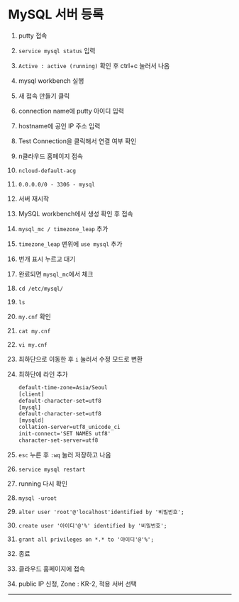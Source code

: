 # MySQL 서버 등록

1. putty 접속
2. `service mysql status` 입력
3. `Active : active (running)` 확인 후 ctrl+c 눌러서 나옴
4. mysql workbench 실행
5. 새 접속 만들기 클릭
6. connection name에 putty 아이디 입력
7. hostname에 공인 IP 주소 입력
8. Test Connection을 클릭해서 연결 여부 확인
9. n클라우드 홈페이지 접속
10. `ncloud-default-acg`
11. `0.0.0.0/0 - 3306 - mysql`
12. 서버 재시작
13. MySQL workbench에서 생성 확인 후 접속
14. `mysql_mc / timezone_leap` 추가
15. `timezone_leap` 맨위에 `use mysql` 추가
16. 번개 표시 누르고 대기
17. 완료되면 `mysql_mc`에서 체크
18. `cd /etc/mysql/`
19. `ls`
20. `my.cnf` 확인
21. `cat my.cnf`
22. `vi my.cnf`
23. 최하단으로 이동한 후 `i` 눌러서 수정 모드로 변환
24. 최하단에 라인 추가
    
    ```html
    default-time-zone=Asia/Seoul
    [client]
    default-character-set=utf8
    [mysql]
    default-character-set=utf8
    [mysqld]
    collation-server=utf8_unicode_ci
    init-connect='SET NAMES utf8'
    character-set-server=utf8
    ```
    
25. `esc` 누른 후 `:wq` 눌러 저장하고 나옴
26. `service mysql restart`
27. running 다시 확인
28. `mysql -uroot`
29. `alter user 'root'@'localhost'identified by '비빌번호';`
30. `create user '아이디'@'%' identified by '비밀번호';`
31. `grant all privileges on *.* to '아이디'@'%';`
32. 종료
33. 클라우드 홈페이지에 접속
34. public IP 신청, Zone : KR-2, 적용 서버 선택

---